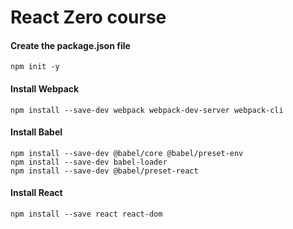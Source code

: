 # React Zero course


#### Create the package.json file
```npm init -y```

#### Install Webpack
```npm install --save-dev webpack webpack-dev-server webpack-cli```

#### Install Babel
```
npm install --save-dev @babel/core @babel/preset-env
npm install --save-dev babel-loader
npm install --save-dev @babel/preset-react
```

#### Install React
```npm install --save react react-dom```
